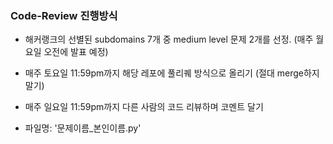 ### Code-Review 진행방식

- 해커랭크의 선별된 subdomains 7개 중 medium level 문제 2개를 선정. (매주 월요일 오전에 발표 예정)

- 매주 토요일 11:59pm까지 해당 레포에 풀리퀘 방식으로 올리기 (절대 merge하지 말기)

- 매주 일요일 11:59pm까지 다른 사람의 코드 리뷰하며 코멘트 달기

- 파일명: '문제이름_본인이름.py'

